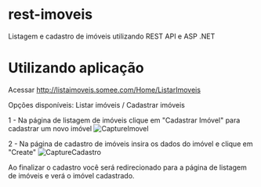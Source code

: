 # rest-imoveis
Listagem e cadastro de imóveis utilizando REST API e ASP .NET

# Utilizando aplicação
Acessar http://listaimoveis.somee.com/Home/ListarImoveis

Opções disponíveis: Listar imóveis /
                    Cadastrar imóveis

1 - Na página de listagem de imóveis clique em "Cadastrar Imóvel" para cadastrar um novo imóvel
![CaptureImovel](https://user-images.githubusercontent.com/40897754/132784015-bcc70285-0bef-48db-bc74-8f8eb56035fd.PNG)

2 - Na página de cadastro de imóveis insira os dados do imóvel e clique em "Create"
![CaptureCadastro](https://user-images.githubusercontent.com/40897754/132784090-c4932ca7-d55f-4272-a58b-6e86ee3817fa.PNG)

Ao finalizar o cadastro você será redirecionado para a página de listagem de imóveis e verá o imóvel cadastrado.
